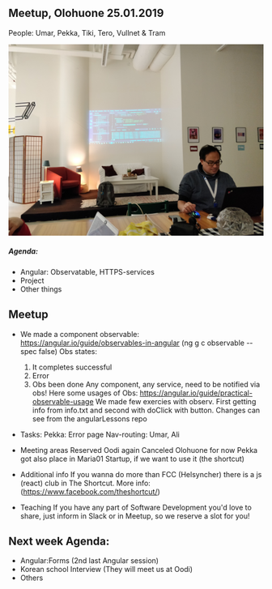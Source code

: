 ## Meetup, Olohuone 25.01.2019
People: Umar, Pekka, Tiki, Tero, Vullnet & Tram


![Photo](/img/2019-25-01_1.jpg)

##### Agenda:
- Angular: Observatable, HTTPS-services 
- Project
- Other things

## Meetup
* We made a component observable: https://angular.io/guide/observables-in-angular (ng g c observable --spec false)
    Obs states:
    1) It completes successful
    2) Error
    3) Obs been done
    Any component, any service, need to be notified via obs!
    Here some usages of Obs: https://angular.io/guide/practical-observable-usage
    We made few exercies with observ. First getting info from info.txt and second with doClick with button. Changes can see from the angularLessons repo

* Tasks:
    Pekka: Error page
    Nav-routing: Umar, Ali

* Meeting areas
    Reserved Oodi again
    Canceled Olohuone for now
    Pekka got also place in Maria01 Startup, if we want to use it (the shortcut)


* Additional info
    If you wanna do more than FCC (Helsyncher) there is a js (react) club in The Shortcut. More info: (https://www.facebook.com/theshortcut/)

* Teaching
    If you have any part of Software Development you'd love to share, just inform in Slack or in Meetup, so we reserve a slot for you!


## Next week Agenda:
- Angular:Forms (2nd last Angular session)
- Korean school Interview (They will meet us at Oodi)
- Others